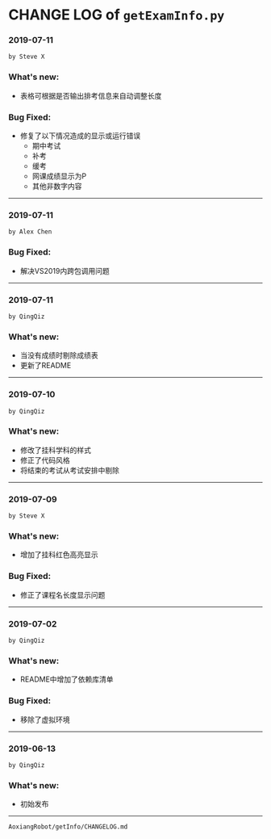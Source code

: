 # CHANGE LOG of `getExamInfo.py`

### 2019-07-11
`by Steve X`

### What's new:
- 表格可根据是否输出排考信息来自动调整长度

### Bug Fixed:
- 修复了以下情况造成的显示或运行错误
	- 期中考试
	- 补考
	- 缓考
	- 网课成绩显示为P
	- 其他非数字内容

---
### 2019-07-11
`by Alex Chen`
### Bug Fixed:
- 解决VS2019内跨包调用问题

---
### 2019-07-11
`by QingQiz`
### What's new:
- 当没有成绩时剔除成绩表
- 更新了README

---
### 2019-07-10
`by QingQiz`
### What's new:
- 修改了挂科学科的样式
- 修正了代码风格
- 将结束的考试从考试安排中剔除

---
### 2019-07-09
`by Steve X`
### What's new:
- 增加了挂科红色高亮显示

### Bug Fixed:
- 修正了课程名长度显示问题

---
### 2019-07-02
`by QingQiz`
### What's new:
- README中增加了依赖库清单

### Bug Fixed:
- 移除了虚拟环境

---
### 2019-06-13
`by QingQiz`
### What's new:
- 初始发布

---
`AoxiangRobot/getInfo/CHANGELOG.md`